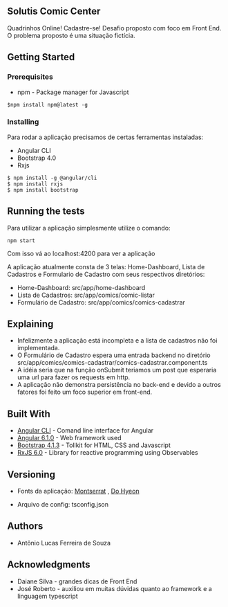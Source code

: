 ## Solutis Comic Center

Quadrinhos Online! Cadastre-se!
Desafio proposto com foco em Front End. O problema proposto é uma situação fictícia.

## Getting Started

### Prerequisites

* npm - Package manager for Javascript

```
$npm install npm@latest -g
```

### Installing

Para rodar a aplicação precisamos de certas ferramentas instaladas:

- Angular CLI
- Bootstrap 4.0
- Rxjs

```
$ npm install -g @angular/cli
$ npm install rxjs
$ npm install bootstrap
```

## Running the tests

Para utilizar a aplicação simplesmente utilize o comando:
```
npm start
```
Com isso vá ao localhost:4200 para ver a aplicação

A aplicação atualmente consta de 3 telas: Home-Dashboard, Lista de Cadastros e Formulario de Cadastro com seus respectivos diretórios:
* Home-Dashboard: src/app/home-dashboard
* Lista de Cadastros: src/app/comics/comic-listar
* Formulário de Cadastro: src/app/comics/comics-cadastrar

## Explaining

- Infelizmente a aplicação está incompleta e a lista de cadastros não foi implementada.
- O Formulário de Cadastro espera uma entrada backend no diretório src/app/comics/comics-cadastrar/comics-cadastrar.component.ts
- A idéia seria que na função onSubmit teriamos um post que esperaria uma url para fazer os requests em http.
- A aplicação não demonstra persistência no back-end e devido a outros fatores foi feito um foco superior em front-end.


## Built With

* [Angular CLI](https://cli.angular.io/) - Comand line interface for Angular
* [Angular 6.1.0](https://angular.io/docs) - Web framework used
* [Bootstrap 4.1.3](https://getbootstrap.com/docs/4.1) - Tollkit for HTML, CSS and Javascript
* [RxJS 6.0](https://rxjs-dev.firebaseapp.com/) - Library for reactive programming using Observables


## Versioning

* Fonts da aplicação:
  [Montserrat]('https://fonts.googleapis.com/css?family=Montserrat')
 , [Do Hyeon]('https://fonts.googleapis.com/css?family=Do+Hyeon')
 
* Arquivo de config: tsconfig.json

## Authors

* Antônio Lucas Ferreira de Souza

## Acknowledgments

* Daiane Silva - grandes dicas de Front End
* José Roberto - auxiliou em muitas dúvidas quanto ao framework e a linguagem typescript
